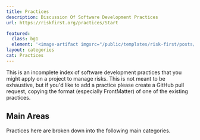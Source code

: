 ```yaml
---
title: Practices
description: Discussion Of Software Development Practices
url: https://riskfirst.org/practices/Start

featured: 
  class: bg1
  element: '<image-artifact imgsrc="/public/templates/risk-first/posts/introduction.svg">Part 3: Practices</image-artifact>'
layout: categories
cat: Practices
---
```


This is an incomplete index of software development practices that you might apply on a project to manage risks.  This is not meant to be exhaustive, but if you'd like to add a practice please create a GitHub pull request, copying the format (especially FrontMatter) of one of the existing practices.

  

## Main Areas

Practices here are broken down into the following main categories.

<TagList filter="practices" tag="Practice-Category" />
